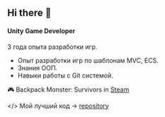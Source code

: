 ## Hi there 👋
#### Unity Game Developer
3 года опыта разработки игр.

- Опыт разработки игр по шаблонам MVC, ECS.
- Знания ООП.
- Навыки работы с Git системой.

🎮 Backpack Monster: Survivors in [Steam](https://store.steampowered.com/app/2869480/Backpack_Monsters_Survivors/)

</> Мой лучший код -> [repository](https://github.com/neosab3r/test-task-top-view-shooter)

